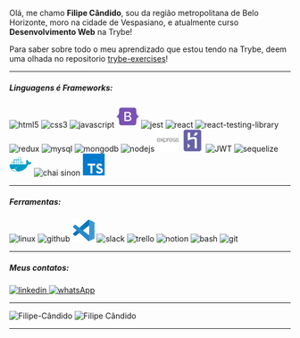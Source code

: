 Olá, me chamo **Filipe Cândido**, sou da região metropolitana de Belo Horizonte, moro na cidade de Vespasiano, e atualmente curso **Desenvolvimento Web** na Trybe!

Para saber sobre todo o meu aprendizado que estou tendo na Trybe, deem uma olhada no repositorio [trybe-exercises](https://github.com/Fedolfo/trybe-exercises)!

<hr/>

<h5>Linguagens é Frameworks:</h5>
<p align="left">
<img src="https://cdn.icon-icons.com/icons2/2107/PNG/512/file_type_html_icon_130541.png" alt="html5" width="40" height="40"/> 
<img src="https://cdn.icon-icons.com/icons2/2107/PNG/512/file_type_css_icon_130661.png" alt="css3" width="40" height="40"/> 
<img src="https://cdn.icon-icons.com/icons2/2108/PNG/512/javascript_icon_130900.png" alt="javascript" width="40" height="40"/>
  <img src="https://raw.githubusercontent.com/devicons/devicon/master/icons/bootstrap/bootstrap-plain.svg" alt="Bootstrap" width="40" height="40" />
<img src="https://cdn.icon-icons.com/icons2/2107/PNG/512/file_type_jest_icon_130514.png" alt="jest" width="40" height="40"/>
<img src="https://cdn.icon-icons.com/icons2/2415/PNG/512/react_original_logo_icon_146374.png" alt="react" width="40" height="40"/> 
 <img src="https://user-images.githubusercontent.com/80691766/134706033-799f21ca-b461-4c2d-8a03-417b134cc8dd.png" alt="react-testing-library" width="40" height="40"/> 
<img src="https://cdn.icon-icons.com/icons2/2415/PNG/512/redux_original_logo_icon_146365.png" alt="redux" width="40" height="40"/> 
<img src="https://cdn.icon-icons.com/icons2/2415/PNG/512/mysql_plain_logo_icon_146414.png" alt="mysql" width="40" height="40"/> 
<img src="https://cdn.icon-icons.com/icons2/2415/PNG/512/mongodb_original_logo_icon_146424.png" alt="mongodb" width="40" height="40"/> 
<img src="https://cdn.icon-icons.com/icons2/2415/PNG/512/nodejs_plain_logo_icon_146409.png" alt="nodejs" width="40" height="40"/> 
<img src="https://raw.githubusercontent.com/devicons/devicon/master/icons/express/express-original-wordmark.svg" alt="express" width="40" height="40"/> 
<img src="https://raw.githubusercontent.com/devicons/devicon/master/icons/heroku/heroku-plain.svg" alt="heroku" width="40" height="40" />
  <img src="https://jwt.io/img/pic_logo.svg" alt="JWT" width="40" height="40" />
<img src="https://sequelize.org/api/v6/image/brand_logo.png" alt="sequelize" width="40" height="40" />
<img src="https://raw.githubusercontent.com/devicons/devicon/master/icons/docker/docker-plain.svg" alt="Docker" width="40" height="40" />
<img src="https://camo.githubusercontent.com/7ecbd4531436e4f20c1dba52a4fd4ac367cfcc20a2f62cfe7a10f32da306afc6/687474703a2f2f636861696a732e636f6d2f696d672f636861692d6c6f676f2e706e67" alt="chai sinon" width="40" height="40" />
<img src="https://raw.githubusercontent.com/devicons/devicon/master/icons/typescript/typescript-plain.svg" alt="type script" width="40" height="40" />
</p>

<hr/>

<div>
<h5>Ferramentas:</h5>
  <img src="https://cdn.icon-icons.com/icons2/195/PNG/256/OS_Linux_23399.png" alt="linux" width="40" height="40" />
  <img src="https://cdn.icon-icons.com/icons2/936/PNG/512/github-logo_icon-icons.com_73546.png" alt="github" width="40" height="40"/>
  <img src="https://raw.githubusercontent.com/devicons/devicon/master/icons/vscode/vscode-original.svg" alt="vscode" width="40" height="40"/>
  <img src="https://cdn.icon-icons.com/icons2/2108/PNG/128/slack_icon_130829.png" alt="slack" width="40" height="40">
  <img src="https://cdn.icon-icons.com/icons2/836/PNG/128/Trello_icon-icons.com_66775.png" alt="trello" width="40" height="40">
  <img src="https://cdn.icon-icons.com/icons2/2389/PNG/128/notion_logo_icon_145025.png" alt="notion" width="40" height="40">
  <img src="https://cdn.icon-icons.com/icons2/2699/PNG/512/gnu_bash_logo_icon_170079.png" alt="bash" width="40" height="40"/>
  <img src="https://cdn.icon-icons.com/icons2/2107/PNG/512/file_type_git_icon_130581.png" alt="git" width="40" height="40"/> 
</div>

<hr/>

<h5>Meus contatos:</h5>
<div>
    <a href="https://www.linkedin.com/in/filipe-c%C3%A2ndido/" target="_blank">
        <img src="https://img.shields.io/badge/LinkedIn-0077B5?style=for-the-badge&logo=linkedin&logoColor=white" alt="linkedin" height="25px">
    </a>
    <a href="https://api.whatsapp.com/send?phone=5531988191079" target="_blank">
        <img src="https://img.shields.io/badge/-WhatsApp-green?style=for-the-badge&logo=linkedin" alt="whatsApp" height="25px">
    </a>
</div>

<hr/>

<div>
 <img height="180em" src="https://github-readme-stats.vercel.app/api?username=Fedolfo&show_icons=true&theme=nightowl" alt="Filipe-Cândido">
 <img height="180em" src="https://github-readme-stats.vercel.app/api/top-langs/?username=Fedolfo&layout=compact&theme=nightowl" alt="Filipe Cândido">
</div>

<hr/>
